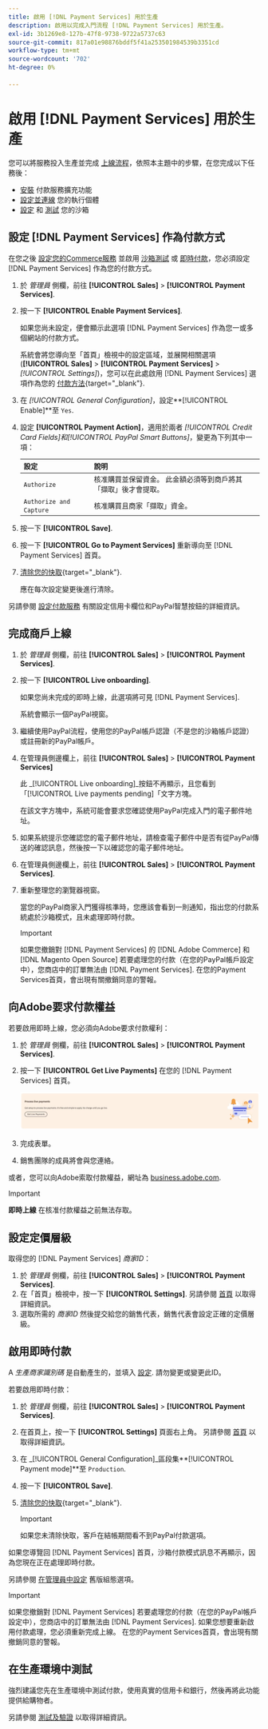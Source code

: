 ```yaml
---
title: 啟用 [!DNL Payment Services] 用於生產
description: 啟用以完成入門流程 [!DNL Payment Services] 用於生產。
exl-id: 3b1269e8-127b-47f8-9738-9722a5737c63
source-git-commit: 817a01e98876bddf5f41a253501984539b3351cd
workflow-type: tm+mt
source-wordcount: '702'
ht-degree: 0%

---
```


# 啟用 [!DNL Payment Services] 用於生產

您可以將服務投入生產並完成 [上線流程](onboard.md)，依照本主題中的步驟，在您完成以下任務後：

* [安裝](install.md) 付款服務擴充功能
* [設定並連線](connect.md) 您的執行個體
* [設定](sandbox.md) 和 [測試](test-validate.md) 您的沙箱

## 設定 [!DNL Payment Services] 作為付款方式

在您之後 [設定您的Commerce服務](connect.md#configure-commerce-services) 並啟用 [沙箱測試](sandbox.md#enable-sandbox-testing) 或 [即時付款](#enable-live-payments)，您必須設定 [!DNL Payment Services] 作為您的付款方式。

1. 於 _管理員_ 側欄，前往 **[!UICONTROL Sales]** > **[!UICONTROL Payment Services]**.
1. 按一下 **[!UICONTROL Enable Payment Services]**.

   如果您尚未設定，便會顯示此選項 [!DNL Payment Services] 作為您一或多個網站的付款方式。

   系統會將您導向至「首頁」檢視中的設定區域，並展開相關選項(**[!UICONTROL Sales]** > **[!UICONTROL Payment Services]** > _[!UICONTROL Settings]_)，您可以在此處啟用 [!DNL Payment Services] 選項作為您的 [付款方法](https://docs.magento.com/user-guide/configuration/sales/payment-methods.html){target="_blank"}.

1. 在 _[!UICONTROL General Configuration]_，設定&#x200B;**[!UICONTROL Enable]**至 `Yes`.
1. 設定 **[!UICONTROL Payment Action]**，適用於兩者 _[!UICONTROL Credit Card Fields]_和_[!UICONTROL PayPal Smart Buttons]_，變更為下列其中一項：

   | 設定 | 說明 |
   |---|---|
   | `Authorize` | 核准購買並保留資金。 此金額必須等到商戶將其「擷取」後才會提取。 |
   | `Authorize and Capture` | 核准購買且商家「擷取」資金。 |

1. 按一下 **[!UICONTROL Save]**.
1. 按一下 **[!UICONTROL Go to Payment Services]** 重新導向至 [!DNL Payment Services] 首頁。
1. [清除您的快取](https://docs.magento.com/user-guide/system/cache-management.html){target="_blank"}.

   應在每次設定變更後進行清除。

另請參閱 [設定付款服務](settings.md) 有關設定信用卡欄位和PayPal智慧按鈕的詳細資訊。

## 完成商戶上線

1. 於 _管理員_ 側欄，前往 **[!UICONTROL Sales]** > **[!UICONTROL Payment Services]**.
1. 按一下 **[!UICONTROL Live onboarding]**.

   如果您尚未完成的即時上線，此選項將可見 [!DNL Payment Services].

   系統會顯示一個PayPal視窗。

1. 繼續使用PayPal流程，使用您的PayPal帳戶認證（不是您的沙箱帳戶認證）或註冊新的PayPal帳戶。
1. 在管理員側邊欄上，前往 **[!UICONTROL Sales]** > **[!UICONTROL Payment Services]**

   此 _[!UICONTROL Live onboarding]_按鈕不再顯示，且您看到「[!UICONTROL Live payments pending]「文字方塊。

   在該文字方塊中，系統可能會要求您確認使用PayPal完成入門的電子郵件地址。

1. 如果系統提示您確認您的電子郵件地址，請檢查電子郵件中是否有從PayPal傳送的確認訊息，然後按一下以確認您的電子郵件地址。
1. 在管理員側邊欄上，前往 **[!UICONTROL Sales]** > **[!UICONTROL Payment Services]**.
1. 重新整理您的瀏覽器視窗。

   當您的PayPal商家入門獲得核準時，您應該會看到一則通知，指出您的付款系統處於沙箱模式，且未處理即時付款。

   >[!IMPORTANT]
   >
   >如果您撤銷對 [!DNL Payment Services] 的 [!DNL Adobe Commerce] 和 [!DNL Magento Open Source] 若要處理您的付款（在您的PayPal帳戶設定中），您商店中的訂單無法由 [!DNL Payment Services]. 在您的Payment Services首頁，會出現有關撤銷同意的警報。

## 向Adobe要求付款權益

若要啟用即時上線，您必須向Adobe要求付款權利：

1. 於 _管理員_ 側欄，前往 **[!UICONTROL Sales]** > **[!UICONTROL Payment Services]**.
1. 按一下 **[!UICONTROL Get Live Payments]** 在您的 [!DNL Payment Services] 首頁。

   ![要求權益](assets/request-entitlements.png)

1. 完成表單。
1. 銷售團隊的成員將會與您連絡。

或者，您可以向Adobe索取付款權益，網址為 [business.adobe.com](https://business.adobe.com/resources/payment-services.html).

>[!IMPORTANT]
>
>**即時上線** 在核准付款權益之前無法存取。

## 設定定價層級

取得您的 [!DNL Payment Services] _商家ID_：


1. 於 _管理員_ 側欄，前往 **[!UICONTROL Sales]** > **[!UICONTROL Payment Services]**.
1. 在「首頁」檢視中，按一下 **[!UICONTROL Settings]**. 另請參閱 [首頁](payments-home.md) 以取得詳細資訊。
1. 選取所需的 _商家ID_ 然後提交給您的銷售代表，銷售代表會設定正確的定價層級。

## 啟用即時付款

A _生產商家識別碼_ 是自動產生的，並填入 [設定](configure-admin.md). 請勿變更或變更此ID。

若要啟用即時付款：

1. 於 _管理員_ 側欄，前往 **[!UICONTROL Sales]** > **[!UICONTROL Payment Services]**.
1. 在首頁上，按一下 **[!UICONTROL Settings]** 頁面右上角。 另請參閱 [首頁](payments-home.md) 以取得詳細資訊。
1. 在 _[!UICONTROL General Configuration]_區段集&#x200B;**[!UICONTROL Payment mode]**至 `Production`.
1. 按一下 **[!UICONTROL Save]**.
1. [清除您的快取](https://docs.magento.com/user-guide/system/cache-management.html){target="_blank"}.

   >[!IMPORTANT]
   >
   >如果您未清除快取，客戶在結帳期間看不到PayPal付款選項。

如果您導覽回 [!DNL Payment Services] 首頁，沙箱付款模式訊息不再顯示，因為您現在正在處理即時付款。

另請參閱 [在管理員中設定](configure-admin.md) 舊版組態選項。

>[!IMPORTANT]
>
>如果您撤銷對 [!DNL Payment Services] 若要處理您的付款（在您的PayPal帳戶設定中），您商店中的訂單無法由 [!DNL Payment Services]. 如果您想要重新啟用付款處理，您必須重新完成上線。 在您的Payment Services首頁，會出現有關撤銷同意的警報。

## 在生產環境中測試

強烈建議您先在生產環境中測試付款，使用真實的信用卡和銀行，然後再將此功能提供給購物者。

另請參閱 [測試及驗證](test-validate.md) 以取得詳細資訊。
